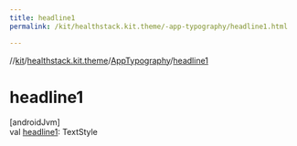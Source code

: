 ```yaml
---
title: headline1
permalink: /kit/healthstack.kit.theme/-app-typography/headline1.html

---
```

//[kit](../../../index.html)/[healthstack.kit.theme](../index.html)/[AppTypography](index.html)/[headline1](headline1.html)



# headline1



[androidJvm]\
val [headline1](headline1.html): TextStyle




